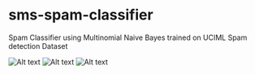 # sms-spam-classifier
Spam Classifier using Multinomial Naive Bayes trained on UCIML Spam detection Dataset  

<img src="https://i.imgur.com/McLLQoU.png" alt="Alt text" title="Optional title">

<img src="https://i.imgur.com/knYNdZj.png" alt="Alt text" title="Optional title">

<img src="https://i.imgur.com/YbS8ZVR.png" alt="Alt text" title="Optional title">

